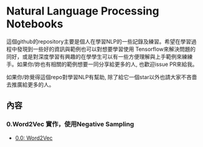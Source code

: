# Natural Language Processing Notebooks

這個github的repository主要是個人在學習NLP的一些記錄及練習。希望在學習過程中發現到一些好的資訊與範例也可以對想要學習使用
Tensorflow來解決問題的同好，或是對深度學習有興趣的在學學生可以有一些方便理解與上手範例來練練手。如果你/妳也有相關的範例想要一同分享給更多的人, 也歡迎issue PR來給我。

如果你/妳覺得這個repo對學習NLP有幫助, 除了給它一個star以外也請大家不吝嗇去推廣給更多的人。

## 內容

### 0.Word2Vec 實作，使用Negative Sampling
* [0.0: Word2Vec](https://github.com/CQuqumber/NLP/blob/master/Skip-Grams-NLP.ipynb)